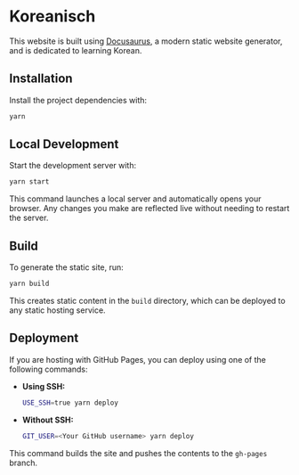 # Koreanisch

This website is built using [Docusaurus](https://docusaurus.io/), a modern static website generator, and is dedicated to learning Korean.

## Installation

Install the project dependencies with:

```bash
yarn
```

## Local Development

Start the development server with:

```bash
yarn start
```

This command launches a local server and automatically opens your browser. Any changes you make are reflected live without needing to restart the server.

## Build

To generate the static site, run:

```bash
yarn build
```

This creates static content in the `build` directory, which can be deployed to any static hosting service.

## Deployment

If you are hosting with GitHub Pages, you can deploy using one of the following commands:

- **Using SSH:**

  ```bash
  USE_SSH=true yarn deploy
  ```

- **Without SSH:**

  ```bash
  GIT_USER=<Your GitHub username> yarn deploy
  ```

This command builds the site and pushes the contents to the `gh-pages` branch.
